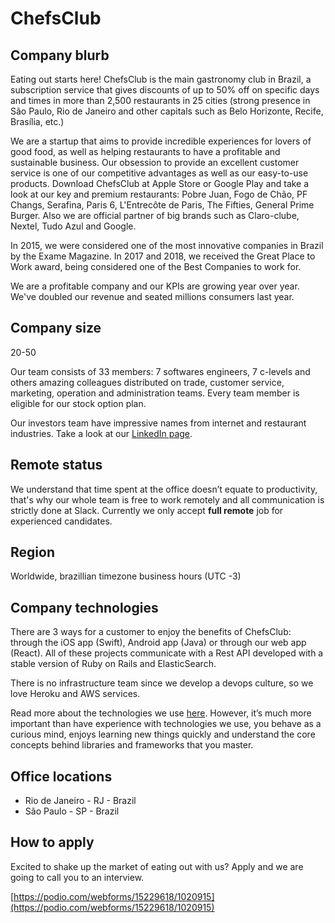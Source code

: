 # ChefsClub 

## Company blurb

Eating out starts here! ChefsClub is the main gastronomy club in Brazil, a subscription service that gives discounts of up to 50% off on specific days and times in more than 2,500 restaurants in 25 cities (strong presence in São Paulo, Rio de Janeiro and other capitals such as Belo Horizonte, Recife, Brasília, etc.)

We are a startup that aims to provide incredible experiences for lovers of good food, as well as helping restaurants to have a profitable and sustainable business.
Our obsession to provide an excellent customer service is one of our competitive advantages as well as our easy-to-use products. Download ChefsClub at Apple Store or Google Play and take a look at our key and premium restaurants: Pobre Juan, Fogo de Chão, PF Changs, Serafina, Paris 6, L'Entrecôte de Paris, The Fifties, General Prime Burger. Also we are official partner of big brands such as Claro-clube, Nextel, Tudo Azul and Google.

In 2015, we were considered one of the most innovative companies in Brazil by the Exame Magazine. In 2017 and 2018, we received the Great Place to Work award, being considered one of the Best Companies to work for.

We are a profitable company and our KPIs are growing year over year. We\'ve doubled our revenue and seated millions consumers last year.


## Company size

20-50

Our team consists of 33 members: 7 softwares engineers, 7 c-levels and others amazing colleagues distributed on trade, customer service, marketing, operation and administration teams. Every team member is eligible for our stock option plan.

Our investors team have impressive names from internet and restaurant industries. Take a look at our [LinkedIn page](www.linkedin.com/company/chefsclub/people).


## Remote status

We understand that time spent at the office doesn’t equate to productivity, that's why our whole team is free to work remotely and all communication is strictly done at Slack. Currently we only accept **full remote** job for experienced candidates.

## Region

Worldwide, brazillian timezone business hours (UTC -3)

## Company technologies

There are 3 ways for a customer to enjoy the benefits of ChefsClub: through the iOS app (Swift), Android app (Java) or through our web app (React). All of these projects communicate with a Rest API developed with a stable version of Ruby on Rails and ElasticSearch.

There is no infrastructure team since we develop a devops culture, so we love Heroku and AWS services.

Read more about the technologies we use [here](https://stackshare.io/felipetio2/chefsclub). However, it’s much more important than have experience with technologies we use, you behave as a curious mind, enjoys learning new things quickly and understand the core concepts behind libraries and frameworks that you master.

## Office locations

- Rio de Janeiro - RJ - Brazil
- São Paulo - SP - Brazil

## How to apply

Excited to shake up the market of eating out with us? Apply and we are going to call you to an interview.

[https://podio.com/webforms/15229618/1020915](https://podio.com/webforms/15229618/1020915)

